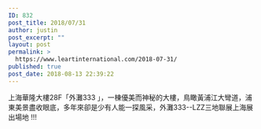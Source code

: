 ```yaml
---
ID: 832
post_title: 2018/07/31
author: justin
post_excerpt: ""
layout: post
permalink: >
  https://www.leartinternational.com/2018-07-31/
published: true
post_date: 2018-08-13 22:39:22
---
```

上海華隆大樓28F「外灘333 」，一棟優美而神秘的大樓，鳥瞰黃浦江大彎道，浦東美景盡收眼底，多年來卻是少有人能一探風采，外灘333--LZZ三地聯展上海展出場地 !!!